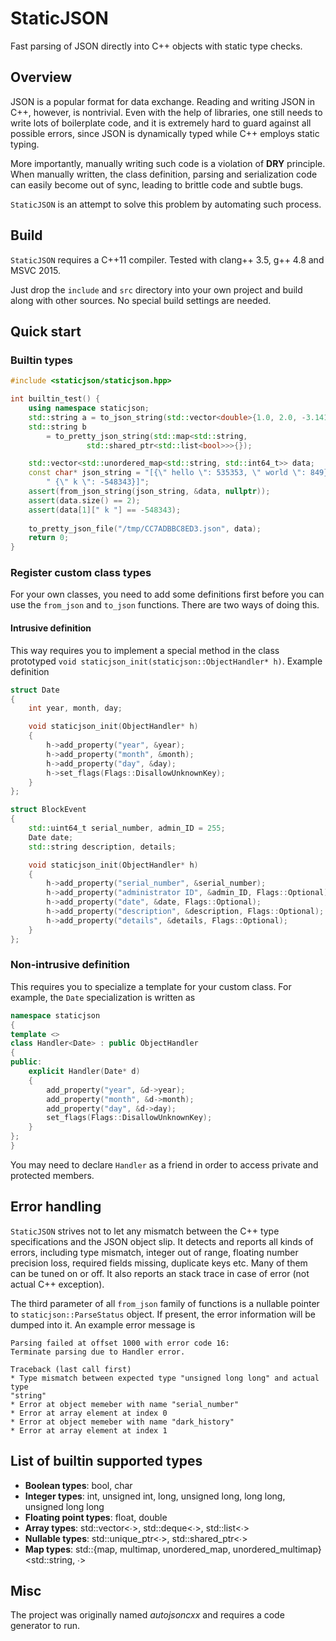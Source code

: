 # StaticJSON

Fast parsing of JSON directly into C++ objects with static type checks.

## Overview

JSON is a popular format for data exchange. Reading and writing JSON in C++, however, is nontrivial. Even with the help of libraries, one still needs to write lots of boilerplate code, and it is extremely hard to guard against all possible errors, since JSON is dynamically typed while C++ employs static typing.

More importantly, manually writing such code is a violation of **DRY** principle. When manually written, the class definition, parsing and serialization code can easily become out of sync, leading to brittle code and subtle bugs.

`StaticJSON` is an attempt to solve this problem by automating such process.

## Build

`StaticJSON` requires a C++11 compiler. Tested with clang++ 3.5, g++ 4.8 and MSVC 2015.

Just drop the `include` and `src` directory into your own project and build along with other sources. No special build settings are needed.

## Quick start

### Builtin types

```c++
#include <staticjson/staticjson.hpp>

int builtin_test() {
    using namespace staticjson;
    std::string a = to_json_string(std::vector<double>{1.0, 2.0, -3.1415});
    std::string b
        = to_pretty_json_string(std::map<std::string, 
                 std::shared_ptr<std::list<bool>>>{});

    std::vector<std::unordered_map<std::string, std::int64_t>> data;
    const char* json_string = "[{\" hello \": 535353, \" world \": 849},"
        " {\" k \": -548343}]";
    assert(from_json_string(json_string, &data, nullptr));
    assert(data.size() == 2);
    assert(data[1][" k "] == -548343);
    
    to_pretty_json_file("/tmp/CC7ADBBC8ED3.json", data);
    return 0;
}
```

### Register custom class types

For your own classes, you need to add some definitions first before you can use the `from_json` and `to_json` functions. There are two ways of doing this.

#### Intrusive definition

This way requires you to implement a special method in the class prototyped `void staticjson_init(staticjson::ObjectHandler* h)`. Example definition

```c++
struct Date
{
    int year, month, day;

    void staticjson_init(ObjectHandler* h)
    {
        h->add_property("year", &year);
        h->add_property("month", &month);
        h->add_property("day", &day);
        h->set_flags(Flags::DisallowUnknownKey);
    }
};

struct BlockEvent
{
    std::uint64_t serial_number, admin_ID = 255;
    Date date;
    std::string description, details;

    void staticjson_init(ObjectHandler* h)
    {
        h->add_property("serial_number", &serial_number);
        h->add_property("administrator ID", &admin_ID, Flags::Optional);
        h->add_property("date", &date, Flags::Optional);
        h->add_property("description", &description, Flags::Optional);
        h->add_property("details", &details, Flags::Optional);
    }
};
```

### Non-intrusive definition

This requires you to specialize a template for your custom class. For example, the `Date` specialization is written as

```c++
namespace staticjson
{
template <>
class Handler<Date> : public ObjectHandler
{
public:
    explicit Handler(Date* d)
    {
        add_property("year", &d->year);
        add_property("month", &d->month);
        add_property("day", &d->day);
        set_flags(Flags::DisallowUnknownKey);
    }
};
}
```

You may need to declare `Handler` as a friend in order to access private and protected members.

## Error handling

`StaticJSON` strives not to let any mismatch between the C++ type specifications and the JSON object slip. It detects and reports all kinds of errors, including type mismatch, integer out of range, floating number precision loss, required fields missing, duplicate keys etc. Many of them can be tuned on or off. It also reports an stack trace in case of error (not actual C++ exception).

The third parameter of all `from_json` family of functions is a nullable pointer to `staticjson::ParseStatus` object. If present, the error information will be dumped into it. An example error message is

```
Parsing failed at offset 1000 with error code 16:
Terminate parsing due to Handler error.
  
Traceback (last call first)
* Type mismatch between expected type "unsigned long long" and actual type
"string"
* Error at object memeber with name "serial_number"
* Error at array element at index 0
* Error at object memeber with name "dark_history"
* Error at array element at index 1
```

## List of builtin supported types

* **Boolean types**: bool, char
* **Integer types**: int, unsigned int, long, unsigned long, long long, unsigned long long
* **Floating point types**: float, double
* **Array types**: std::vector<∙>, std::deque<∙>, std::list<∙>
* **Nullable types**: std::unique\_ptr<∙>, std::shared\_ptr<∙>
* **Map types**: std::\{map, multimap, unordered\_map, unordered\_multimap\}<std::string, ∙>

## Misc

The project was originally named *autojsoncxx* and requires a code generator to run.

